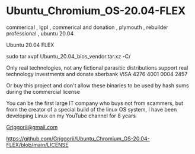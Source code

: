 # Ubuntu_Chromium_OS-20.04-FLEX
commerical , lgpl , commerical and donation , plymouth , rebuilder professional , ubuntu 20.04

Ubuntu 20.04 FLEX 

sudo tar xvpf Ubuntu_20.04_bios_vendor.tar.xz -C/

Only real technologies, not any fictional parasitic distributions support real technology investments and donate sberbank VISA 4276 4001 0004 2457

Or buy this project and don't allow these binaries to be used by hash sums during the commercial license

You can be the first large IT company who buys not from scammers, but from the creator of a special build of the linux OS system, I have been developing Linux on my YouTube channel for 8 years

Griggorii@gmail.com

https://github.com/Griggorii/Ubuntu_Chromium_OS-20.04-FLEX/blob/main/LICENSE
